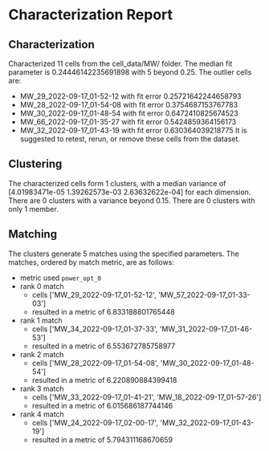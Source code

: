 # Characterization Report

## Characterization

Characterized 11 cells from the cell_data/MW/ folder.
The median fit parameter is 0.24446142235691898 with 5 beyond 0.25.
The outlier cells are:

- MW_29_2022-09-17_01-52-12 with fit error 0.25721642244658793
- MW_28_2022-09-17_01-54-08 with fit error 0.3754687153767783
- MW_30_2022-09-17_01-48-54 with fit error 0.6472410825674523
- MW_66_2022-09-17_01-35-27 with fit error 0.5424859364156173
- MW_32_2022-09-17_01-43-19 with fit error 0.630364039218775
It is suggested to retest, rerun, or remove these cells from the dataset.

## Clustering

The characterized cells form 1 clusters, with a median variance of [4.01983471e-05 1.39262573e-03 2.63632622e-04] for each dimension.
There are 0 clusters with a variance beyond 0.15.
There are 0 clusters with only 1 member.

## Matching

The clusters generate 5 matches using the specified parameters.
The matches, ordered by match metric, are as follows:

- metric used `power_opt_0`
- rank 0 match
  - cells ['MW_29_2022-09-17_01-52-12', 'MW_57_2022-09-17_01-33-03']
  - resulted in a metric of 6.833188801765448
- rank 1 match
  - cells ['MW_34_2022-09-17_01-37-33', 'MW_31_2022-09-17_01-46-53']
  - resulted in a metric of 6.553672785758977
- rank 2 match
  - cells ['MW_28_2022-09-17_01-54-08', 'MW_30_2022-09-17_01-48-54']
  - resulted in a metric of 6.220890884399418
- rank 3 match
  - cells ['MW_33_2022-09-17_01-41-21', 'MW_18_2022-09-17_01-57-26']
  - resulted in a metric of 6.015686187744146
- rank 4 match
  - cells ['MW_24_2022-09-17_02-00-17', 'MW_32_2022-09-17_01-43-19']
  - resulted in a metric of 5.794311168670659
